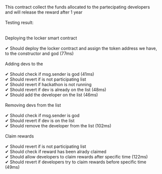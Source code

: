 This contract collect the funds allocated to the partecipating developers and will release the reward after 1 year <br/>
<br/>
Testing result:<br/>
<br/><br/>
 Deploying the locker smart contract<br/><br/>
      ✔ Should deploy the locker contract and assign the token address we have, to the constructor and god (77ms)<br/><br/>
    Adding devs to the<br/><br/>
      ✔ Should check if msg.sender is god (41ms)<br/>
      ✔ Should revert if is not participating list<br/>
      ✔ Should revert if hackathon is not running<br/>
      ✔ Should revert if dev is already on the list (48ms)<br/>
      ✔ Should add the developer on the list (46ms)<br/><br/>
    Removing devs from the list<br/><br/>
      ✔ Should check if msg.sender is god<br/>
      ✔ Should revert if dev is on the list<br/>
      ✔ Should remove the developer from the list (102ms)<br/><br/>
    Claim rewards<br/><br/>
      ✔ Should revert if is not participating list<br/>
      ✔ Should check if reward has been alrady claimed<br/>
      ✔ Should allow developers to claim rewards after specific time (122ms)<br/>
      ✔ Should revert if developers try to claim rewards before specific time (49ms)<br/>
